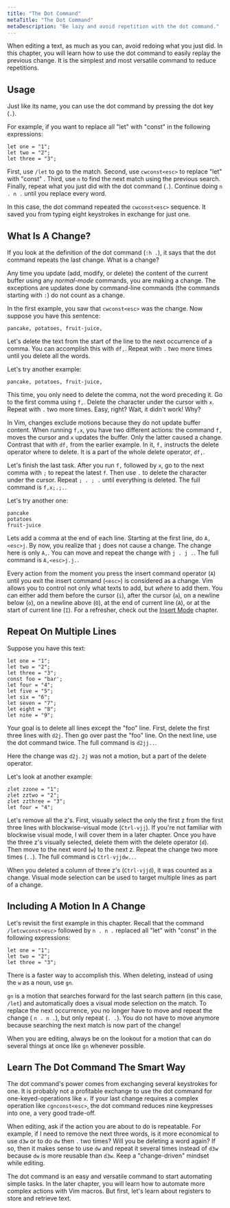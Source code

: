 ```yaml
---
title: "The Dot Command"
metaTitle: "The Dot Command"
metaDescription: "Be lazy and avoid repetition with the dot command."
---
```


When editing a text, as much as you can, avoid redoing what you just did. In this chapter, you will learn how to use the dot command to easily replay the previous change. It is the simplest and most versatile command to reduce repetitions.

## Usage

Just like its name, you can use the dot command by pressing the dot key (`.`).

For example, if you want to replace all "let" with "const" in the following expressions:
```
let one = "1";
let two = "2";
let three = "3";
```

First, use `/let` to go to the match. Second, use  `cwconst<esc>` to replace "let" with "const" . Third, use  `n` to find the next match using the previous search. Finally, repeat what you just did with the dot command (`.`). Continue doing `n . n .` until you replace every word.

In this case, the dot command repeated the `cwconst<esc>` sequence. It saved you from typing eight keystrokes in exchange for just one.

## What Is A Change?

If you look at the definition of the dot command (`:h .`), it says that the dot command repeats the last change. What is a change?

Any time you update (add, modify, or delete) the content of the current buffer using any *normal-mode* commands, you are making a change. The exceptions are updates done by command-line commands (the commands starting with `:`) do not count as a change.

In the first example, you saw that `cwconst<esc>` was the change. Now suppose you have this sentence:

```
pancake, potatoes, fruit-juice,
```

Let's delete the text from the start of the line to the next occurrence of a comma. You can accomplish this with `df,`. Repeat with `.` two more times until you delete all the words.

Let's try another example:
```
pancake, potatoes, fruit-juice,
```

This time, you only need to delete the comma, not the word preceding it. Go to the first comma using `f,`. Delete the character under the cursor with `x`. Repeat with `.` two more times. Easy, right? Wait, it didn't work! Why?

In Vim, changes exclude motions because they do not update buffer content. When running `f,x`, you have two different actions: the command `f,`  moves the cursor and  `x` updates the buffer. Only the latter caused a change. Contrast that with `df,` from the earlier example. In it, `f,` instructs the delete operator where to delete. It is a part of the whole delete operator, `df,`.

Let's finish the last task. After you run `f,` followed by `x`, go to the next comma with `;` to repeat the latest `f`. Then use `.` to delete the character under the cursor. Repeat `; . ; .` until everything is deleted. The full command is `f,x;.;.`.

Let's try another one:

```
pancake
potatoes
fruit-juice
```

Lets add a comma at the end of each line. Starting at the first line, do `A,<esc>j`. By now, you realize that `j` does not cause a change. The change here is only `A,`. You can move and repeat the change with `j . j .`. The full command is `A,<esc>j.j.`.

Every action from the moment you press the insert command operator (`A`) until you exit the insert command (`<esc>`) is considered as a change. Vim allows you to control not only what texts to add, but *where* to add them. You can either add them before the cursor (`i`), after the cursor (`a`), on a newline below (`o`), on a newline above (`O`), at the end of current line (`A`), or at the start of current line (`I`). For a refresher, check out the [Insert Mode](./ch6_insert_mode.md) chapter.

## Repeat On Multiple Lines

Suppose you have this text:
```
let one = "1";
let two = "2";
let three = "3";
const foo = "bar';
let four = "4";
let five = "5";
let six = "6";
let seven = "7";
let eight = "8";
let nine = "9";
```
Your goal is to delete all lines except the "foo" line. First, delete the first three lines with `d2j`. Then go over past the "foo" line. On the next line, use the dot command twice. The full command is `d2jj..`.

Here the change was `d2j`. `2j` was not a motion, but a part of the delete operator.

Let's look at another example:
```
zlet zzone = "1";
zlet zztwo = "2";
zlet zzthree = "3";
let four = "4";
```

Let's remove all the z's. First, visually select the only the first z from the first three lines with blockwise-visual mode (`Ctrl-vjj`). If you're not familiar with blockwise visual mode, I will cover them in a later chapter. Once you have the three z's visually selected, delete them with the delete operator (`d`). Then move to the next word (`w`) to the next z. Repeat the change two more times (`..`). The full command is `Ctrl-vjjdw..`.

When you deleted a column of three z's (`Ctrl-vjjd`), it was counted as a change. Visual mode selection can be used to target multiple lines as part of a change.

## Including A Motion In A Change

Let's revisit the first example in this chapter. Recall that the command `/letcwconst<esc>` followed by `n . n .`  replaced all "let" with "const" in the following expressions:
```
let one = "1";
let two = "2";
let three = "3";
```
There is a faster way to accomplish this. When deleting, instead of using the `w` as a noun, use `gn`.

`gn` is a motion that searches forward for the last search pattern (in this case, `/let`) and automatically does a visual mode selection on the match. To replace the next occurrence, you no longer have to move and repeat the change ( `n . n .`), but only repeat (`. .`). You do not have to move anymore because searching the next match is now part of the change!

When you are editing, always be on the lookout for a motion that can do several things at once like `gn` whenever possible.

## Learn The Dot Command The Smart Way

The dot command's power comes from exchanging several keystrokes for one. It is probably not a profitable exchange to use the dot command for one-keyed-operations like `x`. If your last change requires a complex operation like `cgnconst<esc>`, the dot command reduces nine keypresses into one, a very good trade-off.

When editing, ask if the action you are about to do is repeatable. For example, if I need to remove the next three words, is it more economical to use `d3w` or to do `dw` then `.` two times? Will you be deleting a word again? If so, then it makes sense to use `dw` and repeat it several times instead of `d3w` because `dw` is more reusable than `d3w`. Keep a "change-driven" mindset while editing.

The dot command is an easy and versatile command to start automating simple tasks. In the later chapter, you will learn how to automate more complex actions with Vim macros. But first, let's learn about registers to store and retrieve text.
